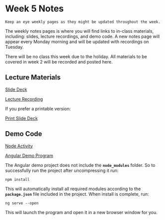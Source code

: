 Week 5 Notes
============================

```{note}
Keep an eye weekly pages as they might be updated throughout the week.
```

The weekly notes pages is where you will find links to in-class materials, including: slides, lecture recordings, and demo code. A new notes page will appear every Monday morning and will be updated with recordings on Tuesday.

There will be no class this week due to the holiday. All materials to be covered in week 2 will be recorded and posted here.

## Lecture Materials


[Slide Deck](http://inf133.markbaldw.in/slides/slides.html?file=wk5.html)

[Lecture Recording](https://uci.yuja.com/V/Video?v=9643708&node=42546783&a=14757402&autoplay=1)

If you prefer a printable version:

[Print Slide Deck](http://inf133.markbaldw.in/slides/slides.html?file=wk5.html?print-pdf)


## Demo Code

<a href="https://inf133.markbaldw.in/resources/node_activity_solution.zip">Node Activity</a>

<a href="https://inf133.markbaldw.in/resources/angular_demo.zip">Angular Demo Program</a>

The Angular demo project does not include the **`node_modules`** folder. So to successfully run the project after uncompressing it run:

```{code}
npm install
```

This will automatically install all required modules according to the **`package.json`** file included in the project. When install is complete, run:

```{code}
ng serve --open
```

This will launch the program and open it in a new browser window for you.


